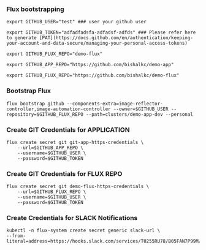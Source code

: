 ### Flux bootstrapping

```shell
export GITHUB_USER="test" ### user your github user
```
```shell
export GITHUB_TOKEN="adfadfadsfa-adfadsf-adfds" ### Please refer here to generate [PAT](https://docs.github.com/en/authentication/keeping-your-account-and-data-secure/managing-your-personal-access-tokens)
```
```shell
export GITHUB_FLUX_REPO="demo-flux"
```
```shell
export GITHUB_APP_REPO="https://github.com/bishalkc/demo-app"
```
```shell
export GITHUB_FLUX_REPO="https://github.com/bishalkc/demo-flux"
```

### Bootstrap Flux
```shell
flux bootstrap github --components-extra=image-reflector-controller,image-automation-controller --owner=$GITHUB_USER --repository=$GITHUB_FLUX_REPO --path=clusters/demo-app-dev --personal
```

### Create GIT Credentials for APPLICATION
```shell
flux create secret git git-app-https-credentials \
    --url=$GITHUB_APP_REPO \
    --username=$GITHUB_USER \
    --password=$GITHUB_TOKEN
```

### Create GIT Credentials for FLUX REPO
```shell
flux create secret git demo-flux-https-credentials \
    --url=$GITHUB_FLUX_REPO \
    --username=$GITHUB_USER \
    --password=$GITHUB_TOKEN
```

### Create Credentials for SLACK Notifications
```shell
kubectl -n flux-system create secret generic slack-url \
--from-literal=address=https://hooks.slack.com/services/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
```
